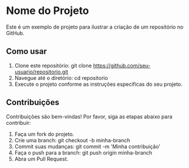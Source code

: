 # Nome do Projeto
Este é um exemplo de projeto para ilustrar a criação de um repositório no GitHub.

## Como usar
1. Clone este repositório: git clone https://github.com/seu-usuario/repositorio.git
2. Navegue até o diretório: cd repositorio
3. Execute o projeto conforme as instruções específicas do seu projeto.

## Contribuições
Contribuições são bem-vindas! Por favor, siga as etapas abaixo para contribuir:
1. Faça um fork do projeto.
2. Crie uma branch: git checkout -b minha-branch
3. Commit suas mudanças: git commit -m 'Minha contribuição'
4. Faça o push para a branch: git push origin minha-branch
5. Abra um Pull Request.
